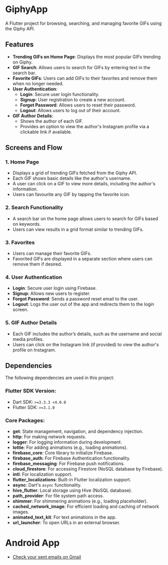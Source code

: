 
# GiphyApp

A Flutter project for browsing, searching, and managing favorite GIFs using the Giphy API.

## Features

- **Trending GIFs on Home Page**: Displays the most popular GIFs trending on Giphy.
- **GIF Search**: Allows users to search for GIFs by entering text in the search bar.
- **Favorite GIFs**: Users can add GIFs to their favorites and remove them when no longer needed.
- **User Authentication**:
    - **Login**: Secure user login functionality.
    - **Signup**: User registration to create a new account.
    - **Forget Password**: Allows users to reset their password.
    - **Logout**: Allows users to log out of their account.
- **GIF Author Details**:
    - Shows the author of each GIF.
    - Provides an option to view the author's Instagram profile via a clickable link if available.

## Screens and Flow

### 1. **Home Page**
- Displays a grid of trending GIFs fetched from the Giphy API.
- Each GIF shows basic details like the author's username.
- A user can click on a GIF to view more details, including the author's information.
- Users can favourite any GIF by tapping the favorite icon.

### 2. **Search Functionality**
- A search bar on the home page allows users to search for GIFs based on keywords.
- Users can view results in a grid format similar to trending GIFs.

### 3. **Favorites**
- Users can manage their favorite GIFs.
- Favorited GIFs are displayed in a separate section where users can remove them if desired.

### 4. **User Authentication**
- **Login**: Secure user login using Firebase.
- **Signup**: Allows new users to register.
- **Forgot Password**: Sends a password reset email to the user.
- **Logout**: Logs the user out of the app and redirects them to the login screen.

### 5. **GIF Author Details**
- Each GIF includes the author’s details, such as the username and social media profiles.
- Users can click on the Instagram link (if provided) to view the author's profile on Instagram.

## Dependencies

The following dependencies are used in this project:

### Flutter SDK Version:
- Dart SDK: `>=3.3.3 <4.0.0`
- Flutter SDK: `>=3.1.0`

### Core Packages:

- **get**: State management, navigation, and dependency injection.
- **http**: For making network requests.
- **logger**: For logging information during development.
- **lottie**: For adding animations (e.g., loading animations).
- **firebase_core**: Core library to initialize Firebase.
- **firebase_auth**: For Firebase Authentication functionality.
- **firebase_messaging**: For Firebase push notifications.
- **cloud_firestore**: For accessing Firestore (NoSQL database by Firebase).
- **intl**: For localization support.
- **flutter_localizations**: Built-in Flutter localization support.
- **async**: Dart's `async` functionality.
- **hive_flutter**: Local storage using Hive (NoSQL database).
- **path_provider**: For file system path access.
- **shimmer**: For shimmering animations (e.g., loading placeholder).
- **cached_network_image**: For efficient loading and caching of network images.
- **animated_text_kit**: For text animations in the app.
- **url_launcher**: To open URLs in an external browser.

# Android App
 - [Check your sent emails on Gmail](https://mail.google.com/mail/u/0/?tab=rm&ogbl#sent/QgrcJHsNnjvrfRfxlcZfwJfRxXNfWLSdXCq?projector=1)

